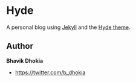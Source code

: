 # Hyde

A personal blog using [Jekyll](http://jekyllrb.com) and the [Hyde theme](http://hyde.getpoole.com/).

## Author

**Bhavik Dhokia**
- <https://twitter.com/b_dhokia>